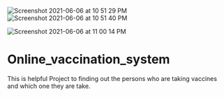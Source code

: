 ![Screenshot 2021-06-06 at 10 51 29 PM](https://user-images.githubusercontent.com/71557159/120934523-35c44900-c71c-11eb-8f33-5a4801b45f04.png)
![Screenshot 2021-06-06 at 10 51 40 PM](https://user-images.githubusercontent.com/71557159/120934526-39f06680-c71c-11eb-8d43-868b9827f5fe.png)

![Screenshot 2021-06-06 at 11 00 14 PM](https://user-images.githubusercontent.com/71557159/120934537-470d5580-c71c-11eb-8fa4-d00523c009db.png)
# Online_vaccination_system
This is helpful Project to finding out the persons who are taking vaccines and which one they are take.
